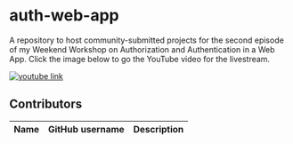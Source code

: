 # auth-web-app
A repository to host community-submitted projects for the second episode of my Weekend Workshop on Authorization and Authentication in a Web App. Click the image below to go the YouTube video for the livestream.

[![youtube link](https://user-images.githubusercontent.com/37150991/150414772-b29921f0-728b-497e-8d79-06a26f306ade.jpeg)](https://www.youtube.com/watch?v=QqKr07thtAg)


## Contributors
| Name | GitHub username | Description |
| ---- | --------------- | ----------- |
